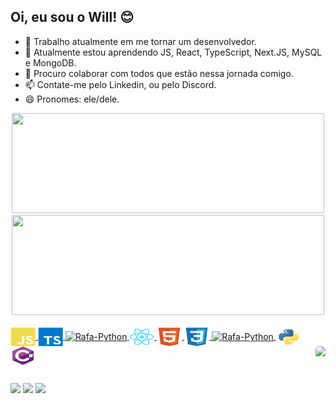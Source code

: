 ## Oi, eu sou o Will! 😊

- 🔭 Trabalho atualmente em me tornar um desenvolvedor.
- 🌱 Atualmente estou aprendendo JS, React, TypeScript, Next.JS, MySQL e MongoDB.
- 👯 Procuro colaborar com todos que estão nessa jornada comigo.
- 📫 Contate-me pelo Linkedin, ou pelo Discord.
- 😄 Pronomes: ele/dele.  
<div align="center">
  <a href="https://github.com/willacearandas">
  <img height="160em" width="500"  src="https://github-readme-stats.vercel.app/api?username=willacearandas&show_icons=true&theme=midnight-purple&include_all_commits=true&count_private=true"/>
  <img height="160em" width="500"  src="https://github-readme-stats.vercel.app/api/top-langs/?username=willacearandas&layout=compact&langs_count=7&theme=midnight-purple"/>
</div>
<div style="display: inline_block"><br>
  <img align="center" alt="Rafa-Js" height="30" width="40" src="https://raw.githubusercontent.com/devicons/devicon/master/icons/javascript/javascript-plain.svg">
  <img align="center" alt="Rafa-Ts" height="30" width="40" src="https://raw.githubusercontent.com/devicons/devicon/master/icons/typescript/typescript-plain.svg">
  <img align="center" alt="Rafa-Python" height="30" width="40" img src="https://cdn.jsdelivr.net/gh/devicons/devicon/icons/nextjs/nextjs-original.svg" />
  <img align="center" alt="Rafa-React" height="30" width="40" src="https://raw.githubusercontent.com/devicons/devicon/master/icons/react/react-original.svg">
  <img align="center" alt="Rafa-HTML" height="30" width="40" src="https://raw.githubusercontent.com/devicons/devicon/master/icons/html5/html5-original.svg">
  <img align="center" alt="Rafa-CSS" height="30" width="40" src="https://raw.githubusercontent.com/devicons/devicon/master/icons/css3/css3-original.svg">
  <img align="center" alt="Rafa-Python" height="55" width="65" img src="https://cdn.jsdelivr.net/gh/devicons/devicon/icons/php/php-original.svg" />
  <img align="center" alt="Rafa-Python" height="30" width="40" src="https://raw.githubusercontent.com/devicons/devicon/master/icons/python/python-original.svg">
  <img align="center" alt="Rafa-Csharp" height="30" width="40" src="https://raw.githubusercontent.com/devicons/devicon/master/icons/csharp/csharp-original.svg">
  
  <img align="right" height="150" style="border-radius:5px;" a href="https://picasion.com/" img src="https://i.picasion.com/pic92/4ba36dfb802bde35662672491825b735.gif">
</div>
  
## 
<div> 
  <a href="https://www.instagram.com/willacelucena/" target="_blank"><img src="https://img.shields.io/badge/-Instagram-%23E4405F?style=for-the-badge&logo=instagram&logoColor=white" target="_blank"></a>
 	<a href="https://discord.gg/updaz8H9" target="_blank"><img src="https://img.shields.io/badge/Discord-7289DA?style=for-the-badge&logo=discord&logoColor=white" target="_blank"></a> 
  <a href="https://www.linkedin.com/in/willace-arandas-1a083a215/" target="_blank"><img src="https://img.shields.io/badge/-LinkedIn-%230077B5?style=for-the-badge&logo=linkedin&logoColor=white" target="_blank"></a> 

  </div>

